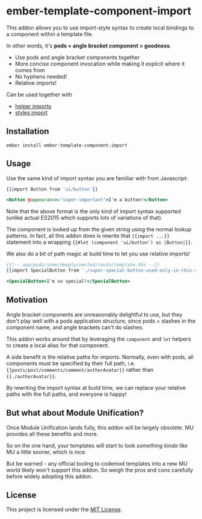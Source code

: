 ember-template-component-import
==============================================================================

This addon allows you to use import-style syntax to create local bindings to
a component within a template file.

In other words, it's **pods + angle bracket component = goodness**.

* Use pods and angle bracket components together
* More concise component invocation while making it explicit where it comes from
* No hyphens needed!
* Relative imports!

Can be used together with
* [helper imports](https://github.com/patricklx/ember-template-helper-imports)
* [styles import](https://github.com/davewasmer/ember-template-styles-import)

Installation
------------------------------------------------------------------------------

```
ember install ember-template-component-import
```


Usage
------------------------------------------------------------------------------

Use the same kind of import syntax you are familiar with from Javascript:

```hbs
{{import Button from 'ui/button'}}

<Button @appearance="super-important">I'm a button!</Button>
```

Note that the above format is the only kind of import syntax supported (unlike
actual ES2015 which supports lots of variations of that).

The component is looked up from the given string using the normal lookup
patterns. In fact, all this addon does is rewrite that `{{import ...}}` statement
into a wrapping `{{#let (component 'ui/button') as |Button|}}`.

We also do a bit of path magic at build time to let you use relative imports!

```hbs
{{!-- app/pods/some/deeply/nested/route/template.hbs --}}
{{import SpecialButton from './super-special-button-used-only-in-this-route'}}

<SpecialButton>I'm so special!</SpecialButton>
```

Motivation
------------------------------------------------------------------------------

Angle bracket components are unreasonably delightful to use, but they don't
play well with a pods application structure, since pods = slashes in the
component name, and angle brackets can't do slashes.

This addon works around that by leveraging the `component` and `let` helpers
to create a local alias for that component.

A side benefit is the relative paths for imports. Normally, even with pods,
all components must be specified by their full path, i.e.
`{{posts/post/comments/comment/authorAvatar}}` rather than `{{./authorAvatar}}`.

By rewriting the import syntax at build time, we can replace your relative paths
with the full paths, and everyone is happy!


But what about Module Unification?
------------------------------------------------------------------------------

Once Module Unification lands fully, this addon will be largely obsolete. MU
provides all these benefits and more.

So on the one hand, your templates will start to look _something kinda like_
MU a little sooner, which is nice.

But be warned - any official tooling to codemod templates into a new MU world
likely won't support this addon. So weigh the pros and cons carefully before
widely adopting this addon.

License
------------------------------------------------------------------------------

This project is licensed under the [MIT License](LICENSE.md).
